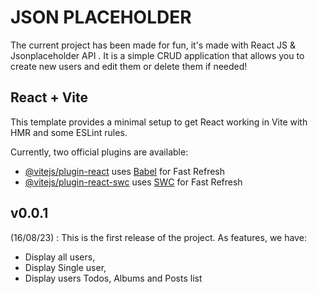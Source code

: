 # JSON PLACEHOLDER
The current project has been made for fun, it's made with React JS & Jsonplaceholder API
. It is a simple CRUD application that allows you to create new users and edit them or delete them if needed!
## React + Vite
This template provides a minimal setup to get React working in Vite with HMR and some ESLint rules.

Currently, two official plugins are available:

- [@vitejs/plugin-react](https://github.com/vitejs/vite-plugin-react/blob/main/packages/plugin-react/README.md) uses [Babel](https://babeljs.io/) for Fast Refresh
- [@vitejs/plugin-react-swc](https://github.com/vitejs/vite-plugin-react-swc) uses [SWC](https://swc.rs/) for Fast Refresh

## v0.0.1
(16/08/23) : This is the first release of the project. As features, we have:

- Display all users,
- Display Single user,
- Display users Todos, Albums and Posts list
